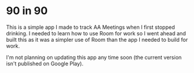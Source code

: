 # 90 in 90

This is a simple app I made to track AA Meetings when I first stopped drinking. I needed to learn how to use Room for work so I went ahead and built this as it was a simpler use of Room than the app I needed to build for work.

I'm not planning on updating this app any time soon (the current version isn't published on Google Play).
